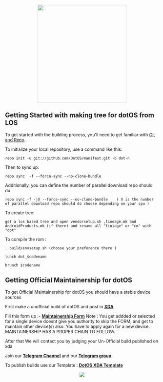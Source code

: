 <p align="center">
<img src="https://github.com/DotOS/manifest/blob/dot-n/dot%20devs.png" width="290px" height="320px" > 

Getting Started with making tree for dotOS from LOS
---------------------------------------------------
To get started with the building process, you'll need to get familiar with [Git and Repo](http://source.android.com/source/using-repo.html).

To initialize your local repository, use a command like this:

    repo init -u git://github.com/DotOS/manifest.git -b dot-n

Then to sync up:

    repo sync  -f --force-sync --no-clone-bundle

Additionally, you can define the number of parallel download repo should do:

    repo sync -f -jX --force-sync --no-clone-bundle    ( X is the number of parallel download repo should do choose depending on your cpu )

To create tree:

    get a los based tree and open vendorsetup.sh ,lineage.mk and AndroidProducts.mk (if there) and rename all "liniage" or "cm" with "dot"


To compile the rom :

	. build/envsetup.sh (choose your preference there )
   
    lunch dot_$codename
   
  	brunch $codename
	
	
Getting Official Maintainership for dotOS
-----------------------------------------
To get Official Maintainership for dotOS you should have a stable device sources

First make a unofficial build of dotOS and post in [**XDA**](xda-developers.com) 

Fill this form up :- [**Maintainership Form**](https://goo.gl/forms/HBamYej6Ia9sdnhF2) 
Note : You get addded or selected for a single device doesnt give you authority to skip the FORM, and get to maintain other device(s) also. You have to apply again for a new device.
MAINTAINERSHIP HAS A PROPER CHAIN TO FOLLOW.

After that We will contact you by judging your Un-Official build published on xda



Join our [**Telegram Channel**](https://t.me/dotOSchannel) and our  [**Telegram group**](https://t.me/dotos)

To publish builds use our Template : [**DotOS XDA Template**](https://github.com/DotOS/XDA_Template-changelogs)

<p align="center">
<img src="https://github.com/DotOS/manifest/blob/dot-n/dotlogo.png" > 
</p>